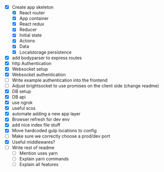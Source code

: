 - [x] Create app skeleton
  - [x] React router
  - [x] App container
  - [x] React redux
  - [x] Reducer
  - [x] Initial state
  - [x] Actions
  - [x] Data
  - [x] Localstorage persistence
- [x] add bodyparser to express routes
- [x] http Authentication
- [x] Websocket setup
- [x] Websocket authentication
- [ ] Write example authentication into the frontend
- [ ] Adjust brightsocket to use promises on the client side (change readme)
- [x] DB setup
- [x] DB api
- [x] use ngrok
- [x] useful scss
- [x] automate adding a new app layer
- [x] Browser refresh for dev env
- [x] add nice index file stuff
- [x] Move hardcoded gulp locations to config
- [ ] Make sure we correctly choose a prod/dev port
- [x] Useful middlewares?
- [ ] Write rest of readme
  - [ ] Mention uses yarn
  - [ ] Explain yarn commands
  - [ ] Explain all features
